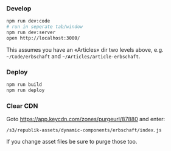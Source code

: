 ### Develop

```bash
npm run dev:code
# run in seperate tab/window
npm run dev:server
open http://localhost:3000/
```

This assumes you have an «Articles» dir two levels above, e.g. `~/Code/erbschaft` and `~/Articles/article-erbschaft`.

### Deploy

```bash
npm run build
npm run deploy
```

### Clear CDN

Goto https://app.keycdn.com/zones/purgeurl/87880 and enter:

```
/s3/republik-assets/dynamic-components/erbschaft/index.js
```

If you change asset files be sure to purge those too.

